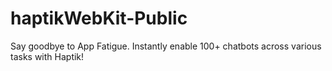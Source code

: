 # haptikWebKit-Public
Say goodbye to App Fatigue. Instantly enable 100+ chatbots across various tasks with Haptik!
